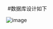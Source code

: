 ﻿﻿#数据库设计如下﻿![image](https://github.com/resisterdkdk/Mini-Program-for-used-books/raw/master/7_design/7_2_DatabaseDesign.png)